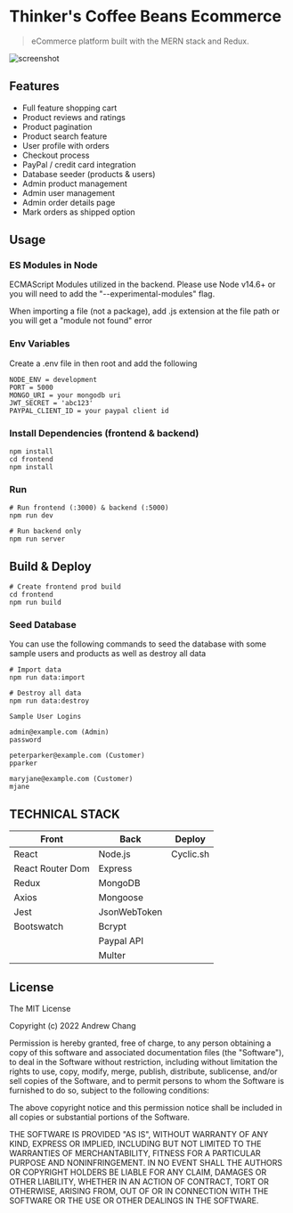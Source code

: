 # Thinker's Coffee Beans Ecommerce

> eCommerce platform built with the MERN stack and Redux.

![screenshot]()

## Features

- Full feature shopping cart
- Product reviews and ratings
- Product pagination
- Product search feature
- User profile with orders
- Checkout process
- PayPal / credit card integration
- Database seeder (products & users)
- Admin product management
- Admin user management
- Admin order details page
- Mark orders as shipped option

## Usage

### ES Modules in Node

ECMAScript Modules utilized in the backend. Please use Node v14.6+ or you will need to add the "--experimental-modules" flag.

When importing a file (not a package), add .js extension at the file path or you will get a "module not found" error

### Env Variables

Create a .env file in then root and add the following

```
NODE_ENV = development
PORT = 5000
MONGO_URI = your mongodb uri
JWT_SECRET = 'abc123'
PAYPAL_CLIENT_ID = your paypal client id
```

### Install Dependencies (frontend & backend)

```
npm install
cd frontend
npm install
```

### Run

```
# Run frontend (:3000) & backend (:5000)
npm run dev

# Run backend only
npm run server
```

## Build & Deploy

```
# Create frontend prod build
cd frontend
npm run build
```

### Seed Database

You can use the following commands to seed the database with some sample users and products as well as destroy all data

```
# Import data
npm run data:import

# Destroy all data
npm run data:destroy
```

```
Sample User Logins

admin@example.com (Admin)
password

peterparker@example.com (Customer)
pparker

maryjane@example.com (Customer)
mjane
```

## TECHNICAL STACK

| Front            | Back         | Deploy    |
| ---------------- | ------------ | --------- |
| React            | Node.js      | Cyclic.sh |
| React Router Dom | Express      |           |
| Redux            | MongoDB      |           |
| Axios            | Mongoose     |           |
| Jest             | JsonWebToken |           |
| Bootswatch       | Bcrypt       |           |
|                  | Paypal API   |           |
|                  | Multer       |           |

## License

The MIT License

Copyright (c) 2022 Andrew Chang

Permission is hereby granted, free of charge, to any person obtaining a copy
of this software and associated documentation files (the "Software"), to deal
in the Software without restriction, including without limitation the rights
to use, copy, modify, merge, publish, distribute, sublicense, and/or sell
copies of the Software, and to permit persons to whom the Software is
furnished to do so, subject to the following conditions:

The above copyright notice and this permission notice shall be included in
all copies or substantial portions of the Software.

THE SOFTWARE IS PROVIDED "AS IS", WITHOUT WARRANTY OF ANY KIND, EXPRESS OR
IMPLIED, INCLUDING BUT NOT LIMITED TO THE WARRANTIES OF MERCHANTABILITY,
FITNESS FOR A PARTICULAR PURPOSE AND NONINFRINGEMENT. IN NO EVENT SHALL THE
AUTHORS OR COPYRIGHT HOLDERS BE LIABLE FOR ANY CLAIM, DAMAGES OR OTHER
LIABILITY, WHETHER IN AN ACTION OF CONTRACT, TORT OR OTHERWISE, ARISING FROM,
OUT OF OR IN CONNECTION WITH THE SOFTWARE OR THE USE OR OTHER DEALINGS IN
THE SOFTWARE.
